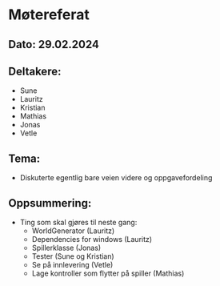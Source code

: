 # Møtereferat
## Dato: 29.02.2024

## Deltakere:
* Sune
* Lauritz
* Kristian
* Mathias
* Jonas
* Vetle

## Tema:
* Diskuterte egentlig bare veien videre og oppgavefordeling

## Oppsummering: 
* Ting som skal gjøres til neste gang:
  * WorldGenerator (Lauritz)
  * Dependencies for windows (Lauritz)
  * Spillerklasse (Jonas)
  * Tester (Sune og Kristian)
  * Se på innlevering (Vetle)
  * Lage kontroller som flytter på spiller (Mathias)